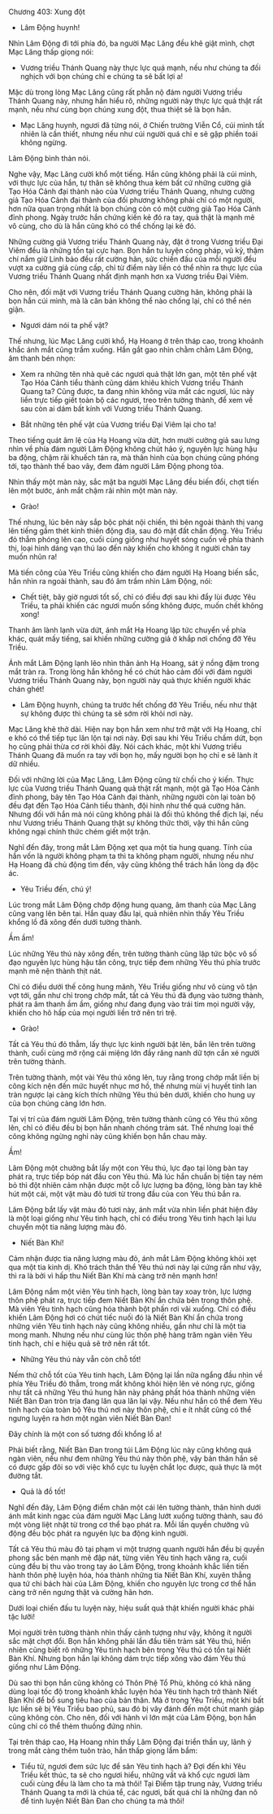 




Chương 403: Xung đột


- Lâm Động huynh!

Nhìn Lâm Động đi tới phía đó, ba người Mạc Lăng đều khẽ giật mình, chợt Mạc Lăng thấp giọng nói:

- Vương triều Thánh Quang này thực lực quá mạnh, nếu như chúng ta đối nghịch với bọn chúng chỉ e chúng ta sẽ bất lợi a!

Mặc dù trong lòng Mạc Lăng cũng rất phẫn nộ đám người Vương triều Thánh Quang này, nhưng hắn hiểu rõ, những người này thực lực quả thật rất mạnh, nếu như cùng bọn chúng xung đột, thua thiệt sẽ là bọn hắn.

- Mạc Lăng huynh, ngươi đã từng nói, ở Chiến trường Viễn Cổ, cúi mình tất nhiên là cần thiết, nhưng nếu như cúi người quá chỉ e sẽ gặp phiền toái không ngừng.

Lâm Động bình thản nói.

Nghe vậy, Mạc Lăng cười khổ một tiếng. Hắn cũng không phải là cúi mình, với thực lực của hắn, tự thân sẽ không thua kém bất cứ những cường giả Tạo Hóa Cảnh đại thành nào của Vương triều Thánh Quang, nhưng cường giả Tạo Hóa Cảnh đại thành của đối phương không phải chỉ có một người, hơn nữa quan trọng nhất là bọn chúng còn có một cường giả Tạo Hóa Cảnh đỉnh phong. Ngày trước hắn chứng kiến kẻ đó ra tay, quả thật là mạnh mẽ vô cùng, cho dù là hắn cũng khó có thể chống lại kẻ đó.

Những cường giả Vương triều Thánh Quang này, đặt ở trong Vương triều Đại Viêm đều là những tồn tại cực hạn. Bọn hắn tu luyện công pháp, vũ kỹ, thậm chí nắm giữ Linh bảo đều rất cường hãn, sức chiến đấu của mỗi người đều vượt xa cường giả cùng cấp, chỉ từ điểm này liền có thể nhìn ra thực lực của Vương triều Thánh Quang nhất định mạnh hơn xa Vương triều Đại Viêm.

Cho nên, đối mặt với Vương triều Thánh Quang cường hãn, không phải là bọn hắn cúi mình, mà là căn bản không thể nào chống lại, chỉ có thể nén giận.

- Ngươi dám nói ta phế vật?

Thế nhưng, lúc Mạc Lăng cười khổ, Hạ Hoang ở trên tháp cao, trong khoảnh khắc ánh mắt cũng trầm xuống. Hắn gắt gao nhìn chằm chằm Lâm Động, âm thanh bén nhọn:

- Xem ra những tên nhà quê các ngươi quả thật lớn gan, một tên phế vật Tạo Hóa Cảnh tiểu thành cũng dám khiêu khích Vương triều Thánh Quang ta? Cũng được, ta đang nhìn không vừa mắt các ngươi, lúc này liền trực tiếp giết toàn bộ các ngươi, treo trên tường thành, để xem về sau còn ai dám bất kính với Vương triều Thánh Quang.

- Bắt những tên phế vật của Vương triều Đại Viêm lại cho ta!

Theo tiếng quát âm lệ của Hạ Hoang vừa dứt, hơn mười cường giả sau lưng nhìn về phía đám người Lâm Động không chút hảo ý, nguyên lực hùng hậu ba động, chậm rãi khuếch tán ra, mà thân hình của bọn chúng cũng phóng tới, tạo thành thế bao vây, đem đám người Lâm Động phong tỏa.

Nhìn thấy một màn này, sắc mặt ba người Mạc Lăng đều biến đổi, chợt tiến lên một bước, ánh mắt chậm rãi nhìn một màn này.

- Grào!

Thế nhưng, lúc bên này sắp bộc phát nội chiến, thì bên ngoài thành thị vang lên tiếng gầm thét kinh thiên động địa, sau đó mặt đất chấn động. Yêu Triều đỏ thẫm phóng lên cao, cuối cùng giống như huyết sóng cuốn về phía thành thị, loại hình dáng vạn thú lao đến này khiến cho không ít người chân tay muốn nhũn ra!

Mà tiến công của Yêu Triều cũng khiến cho đám người Hạ Hoang biến sắc, hắn nhìn ra ngoài thành, sau đó âm trầm nhìn Lâm Động, nói:

- Chết tiệt, bây giờ ngươi tốt số, chỉ có điều đợi sau khi đẩy lùi được Yêu Triều, ta phải khiến các ngươi muốn sống không được, muốn chết không xong!

Thanh âm lành lạnh vừa dứt, ánh mắt Hạ Hoang lập tức chuyển về phía khác, quát mấy tiếng, sai khiến những cường giả ở khắp nơi chống đỡ Yêu Triều.

Ánh mắt Lâm Động lạnh lẽo nhìn thân ảnh Hạ Hoang, sát ý nồng đậm trong mắt tràn ra. Trong lòng hắn không hề có chút hảo cảm đối với đám người Vương triều Thánh Quang này, bọn người này quả thực khiến người khác chán ghét!

- Lâm Động huynh, chúng ta trước hết chống đỡ Yêu Triều, nếu như thật sự không được thì chúng ta sẽ sớm rời khỏi nơi này.

Mạc Lăng khẽ thở dài. Hiện nay bọn hắn xem như trở mặt với Hạ Hoang, chỉ e khó có thể tiếp tục lăn lộn tại nơi này. Đợi sau khi Yêu Triều chấm dứt, bọn họ cũng phải thừa cơ rời khỏi đây. Nói cách khác, một khi Vương triều Thánh Quang đã muốn ra tay với bọn họ, mấy người bọn họ chỉ e sẽ lành ít dữ nhiều.

Đối với những lời của Mạc Lăng, Lâm Động cũng từ chối cho ý kiến. Thực lực của Vương triều Thánh Quang quả thật rất mạnh, một gã Tạo Hóa Cảnh đỉnh phong, bảy tên Tạo Hóa Cảnh đại thành, những người còn lại toàn bộ đều đạt đến Tạo Hóa Cảnh tiểu thành, đội hình như thế quá cường hãn. Nhưng đối với hắn mà nói cũng không phải là đối thủ không thể địch lại, nếu như Vương triều Thánh Quang thật sự không thức thời, vậy thì hắn cũng không ngại chính thức chém giết một trận.

Nghĩ đến đây, trong mắt Lâm Động xẹt qua một tia hung quang. Tính của hắn vốn là người không phạm ta thì ta không phạm người, nhưng nếu như Hạ Hoang đã chủ động tìm đến, vậy cũng không thể trách hắn lòng dạ độc ác.

- Yêu Triều đến, chú ý!

Lúc trong mắt Lâm Động chớp động hung quang, âm thanh của Mạc Lăng cũng vang lên bên tai. Hắn quay đầu lại, quả nhiên nhìn thấy Yêu Triều khổng lồ đã xông đến dưới tường thành.

Ầm ầm!

Lúc những Yêu thú này xông đến, trên tường thành cũng lập tức bộc vô số đạo nguyên lực hùng hậu tấn công, trực tiếp đem những Yêu thú phía trước mạnh mẽ nện thành thịt nát.

Chỉ có điều dưới thế công hung mãnh, Yêu Triều giống như vô cùng vô tận vợt tới, gần như chỉ trong chớp mắt, tất cả Yêu thú đã đụng vào tường thành, phát ra âm thanh ầm ầm, giống như đang đụng vào trái tim mọi người vậy, khiến cho hô hấp của mọi người liền trở nên trì trệ.

- Grào!

Tất cả Yêu thú đỏ thẫm, lấy thực lực kinh người bật lên, bắn lên trên tường thành, cuối cùng mở rộng cái miệng lớn đầy răng nanh dữ tợn cắn xé người trên tường thành.

Trên tường thành, một vài Yêu thú xông lên, tuy rằng trong chớp mắt liền bị công kích nện đến mức huyết nhục mơ hồ, thế nhưng mùi vị huyết tinh lan tràn ngược lại càng kích thích những Yêu thú bên dưới, khiến cho hung uy của bọn chúng càng lớn hơn.

Tại vị trí của đám người Lâm Động, trên tường thành cũng có Yêu thú xông lên, chỉ có điều đều bị bọn hắn nhanh chóng trảm sát. Thế nhưng loại thế công không ngừng nghỉ này cũng khiến bọn hắn chau mày.

Ầm!

Lâm Động một chưởng bắt lấy một con Yêu thú, lực đạo tại lòng bàn tay phát ra, trực tiếp bóp nát đầu con Yêu thú. Mà lúc hắn chuẩn bị tiện tay ném bỏ thì đột nhiên cảm nhận được một cỗ lực lượng ba động, lòng bàn tay khẽ hút một cái, một vật màu đỏ tươi từ trong đầu của con Yêu thú bắn ra.

Lâm Động bắt lấy vật màu đỏ tươi này, ánh mắt vừa nhìn liền phát hiện đây là một loại giống như Yêu tinh hạch, chỉ có điều trong Yêu tinh hạch lại lưu chuyển một tia năng lượng màu đỏ.

- Niết Bàn Khí!

Cảm nhận được tia năng lượng màu đỏ, ánh mắt Lâm Động không khỏi xẹt qua một tia kinh dị. Khó trách thân thể Yêu thú nơi này lại cứng rắn như vậy, thì ra là bởi vì hấp thu Niết Bàn Khí mà càng trở nên mạnh hơn!

Lâm Động nắm một viên Yêu tinh hạch, lòng bàn tay xoay tròn, lực lượng thôn phệ phát ra, trực tiếp đem Niết Bàn Khí ẩn chứa bên trong thôn phệ. Mà viên Yêu tinh hạch cũng hóa thành bột phấn rơi vãi xuống. Chỉ có điều khiến Lâm Động hơi có chút tiếc nuối đó là Niết Bàn Khí ẩn chứa trong những viên Yêu tinh hạch này cũng không nhiều, gần như chỉ là một tia mong manh. Nhưng nếu như cùng lúc thôn phệ hàng trăm ngàn viên Yêu tinh hạch, chỉ e hiệu quả sẽ trở nên rất tốt.

- Những Yêu thú này vẫn còn chỗ tốt!

Nếm thử chỗ tốt của Yêu tinh hạch, Lâm Động lại lần nữa ngẩng đầu nhìn về phía Yêu Triều đỏ thẫm, trong mắt không khỏi hiện lên vẻ nóng rực, giống như tất cả những Yêu thú hung hãn này phảng phất hóa thành những viên Niết Bàn Đan tròn trịa đang lăn qua lăn lại vậy. Nếu như hắn có thể đem Yêu tinh hạch của toàn bộ Yêu thú nơi này thôn phệ, chỉ e ít nhất cũng có thể ngưng luyện ra hơn một ngàn viên Niết Bàn Đan!

Đây chính là một con số tương đối khổng lồ a!

Phải biết rằng, Niết Bàn Đan trong túi Lâm Động lúc này cũng không quá ngàn viên, nếu như đem những Yêu thú này thôn phệ, vậy bản thân hắn sẽ có được gấp đôi so với việc khổ cực tu luyện chắt lọc được, quả thực là một đường tắt.

- Quả là đồ tốt!

Nghĩ đến đây, Lâm Động điểm chân một cái lên tường thành, thân hình dưới ánh mắt kinh ngạc của đám người Mạc Lăng lướt xuống tường thành, sau đó một vòng liệt nhật từ trong cơ thể bạo phát ra. Mỗi lần quyền chưởng vũ động đều bộc phát ra nguyên lực ba động kinh người.

Tất cả Yêu thú màu đỏ tại phạm vi một trượng quanh người hắn đều bị quyền phong sắc bén mạnh mẽ đập nát, từng viên Yêu tinh hạch văng ra, cuối cùng đều bị thu vào trong tay áo Lâm Động, trong khoảnh khắc liền tiến hành thôn phệ luyện hóa, hóa thành những tia Niết Bàn Khí, xuyên thẳng qua tứ chi bách hài của Lâm Động, khiến cho nguyên lực trong cơ thể hắn càng trở nên ngưng thật và cường hãn hơn.

Dưới loại chiến đấu tu luyện này, hiệu suất quả thật khiến người khác phải tặc lưỡi!

Mọi người trên tường thành nhìn thấy cảnh tượng như vậy, không ít người sắc mặt chợt đổi. Bọn hắn không phải lần đầu tiên trảm sát Yêu thú, hiển nhiên cũng biết rõ những Yêu tinh hạch bên trong Yêu thú có tồn tại Niết Bàn Khí. Nhưng bọn hắn lại không dám trực tiếp xông vào đám Yêu thú giống như Lâm Động.

Dù sao thì bọn hắn cũng không có Thôn Phệ Tổ Phù, không có khả năng dùng loại tốc độ trong khoảnh khắc luyện hóa Yêu tinh hạch trở thành Niết Bàn Khí để bổ sung tiêu hao của bản thân. Mà ở trong Yêu Triều, một khi bất lực liền sẽ bị Yêu Triều bao phủ, sau đó bị vây đánh đến một chút manh giáp cũng không còn. Cho nên, đối với hành vi lớn mật của Lâm Động, bọn hắn cũng chỉ có thể thèm thuồng đứng nhìn.

Tại trên tháp cao, Hạ Hoang nhìn thấy Lâm Động đại triển thần uy, lãnh ý trong mắt càng thêm tuôn trào, hắn thấp giọng lẩm bẩm:

- Tiểu tử, ngươi đem sức lực để săn Yêu tinh hạch à? Đợi đến khi Yêu Triều kết thúc, ta sẽ cho ngươi hiểu, những vất vả khổ cực ngươi làm cuối cùng đều là làm cho ta mà thôi! Tại Điểm tập trung này, Vương triều Thánh Quang ta mới là chúa tể, các ngươi, bất quá chỉ là những đan nô để tinh luyện Niết Bàn Đan cho chúng ta mà thôi!




